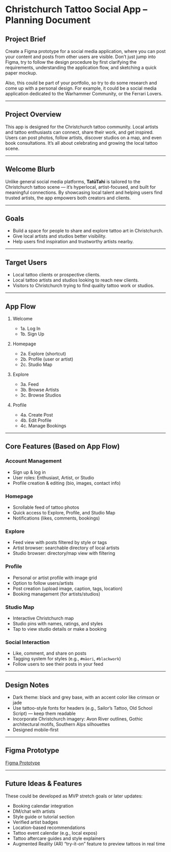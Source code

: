 # Christchurch Tattoo Social App – Planning Document

## Project Brief

Create a Figma prototype for a social media application, where you can post your content and posts from other users are visible. Don’t just jump into Figma, try to follow the design procedure by first clarifying the requirements, understanding the application flow, and sketching a quick paper mockup.

Also, this could be part of your portfolio, so try to do some research and come up with a personal design. For example, it could be a social media application dedicated to the Warhammer Community, or the Ferrari Lovers.

---

## Project Overview

This app is designed for the Christchurch tattoo community. Local artists and tattoo enthusiasts can connect, share their work, and get inspired. Users can post photos, follow artists, discover studios on a map, and even book consultations. It’s all about celebrating and growing the local tattoo scene.

---

## Welcome Blurb

Unlike general social media platforms, **TatūTahi** is tailored to the Christchurch tattoo scene — it’s hyperlocal, artist-focused, and built for meaningful connections. By showcasing local talent and helping users find trusted artists, the app empowers both creators and clients.

---

## Goals

- Build a space for people to share and explore tattoo art in Christchurch.
- Give local artists and studios better visibility.
- Help users find inspiration and trustworthy artists nearby.

---

## Target Users

- Local tattoo clients or prospective clients.
- Local tattoo artists and studios looking to reach new clients.
- Visitors to Christchurch trying to find quality tattoo work or studios.

---

## App Flow

1. Welcome
   - 1a. Log In
   - 1b. Sign Up

2. Homepage
   - 2a. Explore (shortcut)
   - 2b. Profile (user or artist)
   - 2c. Studio Map

3. Explore
   - 3a. Feed
   - 3b. Browse Artists
   - 3c. Browse Studios

4. Profile
   - 4a. Create Post
   - 4b. Edit Profile
   - 4c. Manage Bookings

---

## Core Features (Based on App Flow)

### Account Management

- Sign up & log in
- User roles: Enthusiast, Artist, or Studio
- Profile creation & editing (bio, images, contact info)

### Homepage

- Scrollable feed of tattoo photos
- Quick access to Explore, Profile, and Studio Map
- Notifications (likes, comments, bookings)

### Explore

- Feed view with posts filtered by style or tags
- Artist browser: searchable directory of local artists
- Studio browser: directory/map view with filtering

### Profile

- Personal or artist profile with image grid
- Option to follow users/artists
- Post creation (upload image, caption, tags, location)
- Booking management (for artists/studios)

### Studio Map

- Interactive Christchurch map
- Studio pins with names, ratings, and styles
- Tap to view studio details or make a booking

### Social Interaction

- Like, comment, and share on posts
- Tagging system for styles (e.g., `#māori`, `#blackwork`)
- Follow users to see their posts in your feed

---

## Design Notes

- Dark theme: black and grey base, with an accent color like crimson or jade
- Use tattoo-style fonts for headers (e.g., Sailor’s Tattoo, Old School Script) — keep them readable
- Incorporate Christchurch imagery: Avon River outlines, Gothic architectural motifs, Southern Alps silhouettes
- Designed mobile-first

---

## Figma Prototype

[Figma Prototype](https://www.figma.com/proto/c6QkoL0oX2oXVsJ04vBwJ9/Tat%C5%ABTahi?node-id=0-1&t=gkcBLv6QWsSvAmOD-1)

---

## Future Ideas & Features

These could be developed as MVP stretch goals or later updates:

- Booking calendar integration
- DM/chat with artists
- Style guide or tutorial section
- Verified artist badges
- Location-based recommendations
- Tattoo event calendar (e.g., local expos)
- Tattoo aftercare guides and style explainers
- Augmented Reality (AR) “try-it-on” feature to preview tattoos in real time
